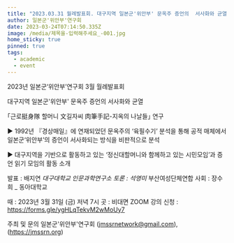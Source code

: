 ```yaml
---
title: "2023.03.31 월례발표회. 대구지역 일본군'위안부' 문옥주 증언의  서사화와 균열 "
author: 일본군'위안부'연구회
date: 2023-03-24T07:14:50.335Z
image: /media/제목을-입력해주세요_-001.jpg
home_sticky: true
pinned: true
tags:
  - academic
  - event
---
```

2023년 일본군‘위안부’연구회 3월 월례발표회

대구지역 일본군'위안부' 문옥주 증언의  서사화와 균열 

｢근로挺身隊 할머니 文길자씨 肉筆手記-지옥의 나날들｣ 연구

▶️ 1992년 『경상매일』에 연재되었던 문옥주의 ‘육필수기’ 분석을 통해 공적 매체에서 일본군‘위안부’의 증언이 서사화되는 방식을 비판적으로 분석

▶️ 대구지역을 기반으로 활동하고 있는 ‘정신대할머니와 함께하고 있는 시민모임’과 증언 읽기 모임의 활동 소개

발표 :  배지연  *대구대학교 인문과학연구소
토론 :  석영미*  부산여성단체연합
사회 : 장수희 _ 동아대학교

때 : 2023년 3월 31일 (금) 저녁 7시
곳 : 비대면 ZOOM 강의
신청 : https://forms.gle/ygHLqTekvM2wMoUy7

주최  및 문의
일본군'위안부'연구회 (jmssrnetwork@gmail.com), (https://jmssrn.org)